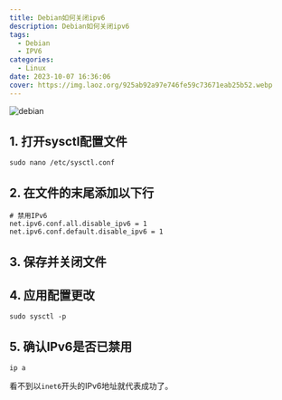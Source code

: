 ```yaml
---
title: Debian如何关闭ipv6
description: Debian如何关闭ipv6
tags:
  - Debian
  - IPV6
categories:
  - Linux
date: 2023-10-07 16:36:06
cover: https://img.laoz.org/925ab92a97e746fe59c73671eab25b52.webp
---
```

![debian](https://img.laoz.org/925ab92a97e746fe59c73671eab25b52.webp)

## 1. 打开sysctl配置文件

 ```shell
 sudo nano /etc/sysctl.conf
 ```

## 2. 在文件的末尾添加以下行

```shell
# 禁用IPv6
net.ipv6.conf.all.disable_ipv6 = 1
net.ipv6.conf.default.disable_ipv6 = 1
```

## 3. 保存并关闭文件

## 4. 应用配置更改

 ```shell
 sudo sysctl -p
 ```

## 5. 确认IPv6是否已禁用

```shell
ip a
```

看不到以`inet6`开头的IPv6地址就代表成功了。
